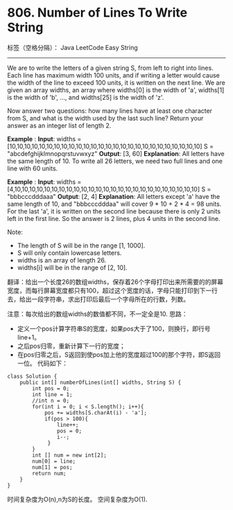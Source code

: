 ﻿# 806. Number of Lines To Write String

标签（空格分隔）： Java LeetCode    Easy    String

---

We are to write the letters of a given string S, from left to right into lines. Each line has maximum width 100 units, and if writing a letter would cause the width of the line to exceed 100 units, it is written on the next line. We are given an array widths, an array where widths[0] is the width of 'a', widths[1] is the width of 'b', ..., and widths[25] is the width of 'z'.

Now answer two questions: how many lines have at least one character from S, and what is the width used by the last such line? Return your answer as an integer list of length 2.

**Example** :
**Input**: 
widths = [10,10,10,10,10,10,10,10,10,10,10,10,10,10,10,10,10,10,10,10,10,10,10,10,10,10]
S = "abcdefghijklmnopqrstuvwxyz"
**Output**: [3, 60]
**Explanation**: 
All letters have the same length of 10. To write all 26 letters,
we need two full lines and one line with 60 units.

**Example** :
**Input**: 
widths = [4,10,10,10,10,10,10,10,10,10,10,10,10,10,10,10,10,10,10,10,10,10,10,10,10,10]
S = "bbbcccdddaaa"
**Output**: [2, 4]
**Explanation**: 
All letters except 'a' have the same length of 10, and 
"bbbcccdddaa" will cover 9 * 10 + 2 * 4 = 98 units.
For the last 'a', it is written on the second line because
there is only 2 units left in the first line.
So the answer is 2 lines, plus 4 units in the second line.

Note:

 - The length of S will be in the range [1, 1000].
 - S will only contain lowercase letters.
 - widths is an array of length 26.
 - widths[i] will be in the range of [2, 10].

翻译：给出一个长度26的数组widths，保存着26个字母打印出来所需要的的屏幕宽度，而每行屏幕宽度都只有100，超过这个宽度的话，字母只能打印到下一行去，给出一段字符串，求出打印后最后一个字母所在的行数，列数。

注意：每次给出的数组widths的数值都不同，不一定全是10.
思路：
 - 定义一个pos计算字符串S的宽度，如果pos大于了100，则换行，即行号line+1。
 - 之后pos归零，重新计算下一行的宽度；
 - 在pos归零之后，S返回到使pos加上他的宽度超过100的那个字符，即S返回一位。
代码如下：
```
class Solution {
    public int[] numberOfLines(int[] widths, String S) {
        int pos = 0;
        int line = 1;
        //int n = 0;
        for(int i = 0; i < S.length(); i++){
            pos += widths[S.charAt(i) - 'a'];
            if(pos > 100){
                line++;
                pos = 0;
                i--;
             }
        }
        int [] num = new int[2];
        num[0] = line;
        num[1] = pos;
        return num;
    }
}
```
时间复杂度为O(n),n为S的长度。
空间复杂度为O(1).
